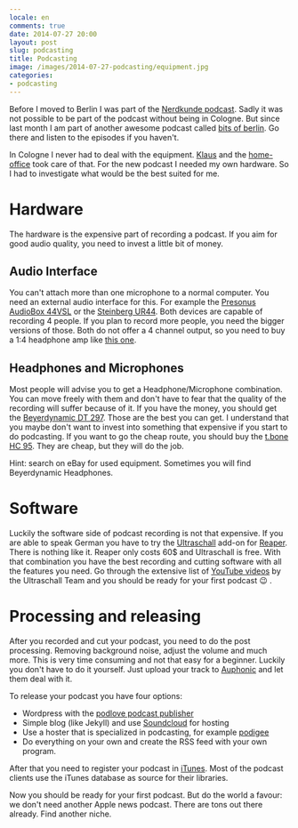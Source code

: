 ```yaml
---
locale: en
comments: true
date: 2014-07-27 20:00
layout: post
slug: podcasting
title: Podcasting
image: /images/2014-07-27-podcasting/equipment.jpg
categories:
- podcasting
---
```

Before I moved to Berlin I was part of the [Nerdkunde
podcast](http://nerdkun.de). Sadly it was not possible to be part of the
podcast without being in Cologne. But since last month I am part of another
awesome podcast called [bits of berlin](http://bitsofberlin.org).  Go there and
listen to the episodes if you haven't.

In Cologne I never had to deal with the equipment. [Klaus](https://twitter.com/kgzme) and
the [home-office](http://home-office-cologne.de/) took care of that. For the new
podcast I needed my own hardware. So I had to investigate what would be the
best suited for me.

# Hardware

The hardware is the expensive part of recording a podcast. If you aim for good
audio quality, you need to invest a little bit of money. 

## Audio Interface

You can't attach more than one microphone to a normal computer. You need an
external audio interface for this. For example the [Presonus AudioBox 44VSL](http://www.thomann.de/de/presonus_audiobox_44vsl.htm)
or the [Steinberg UR44](http://www.thomann.de/de/steinberg_ur44.htm). Both
devices are capable of recording 4 people. If you plan to record more people,
you need the bigger versions of those. Both do not offer a 4 channel output, so
you need to buy a 1:4 headphone amp like [this one](http://www.thomann.de/de/behringer_ha400.htm).

## Headphones and Microphones

Most people will advise you to get a Headphone/Microphone combination. You can
move freely with them and don't have to fear that the quality of the recording
will suffer because of it. If you have the money, you should get the
[Beyerdynamic DT 297](http://www.thomann.de/de/beyerdynamic_dt297pv80_mk_ii.htm).  Those are the
best you can get. I understand that you maybe don't want to invest into
something that expensive if you start to do podcasting. If you want to
go the cheap route, you should buy the [t.bone HC 95](https://www.thomann.de/de/the_tbone_hc_95.htm).
They are cheap, but they will do the job.

Hint: search on eBay for used equipment. Sometimes you will find Beyerdynamic Headphones.

# Software

Luckily the software side of podcast recording is not that expensive.
If you are able to speak German you have to try the
[Ultraschall](http://ultraschall.wikigeeks.de) add-on for [Reaper](http://reaper.fm). There
is nothing like it. Reaper only costs 60$ and Ultraschall is free.  With that
combination you have the best recording and cutting software with all the
features you need. Go through the extensive list of [YouTube videos](https://www.youtube.com/playlist?list=PLrHlJxVCzpcUF8e0pbt60uSK26JNxbFzG) by the
Ultraschall Team and you should be ready for your first podcast :wink: .

# Processing and releasing

After you recorded and cut your podcast, you need to do the post processing. Removing background
noise, adjust the volume and much more. This is very time consuming and not that easy for
a beginner. Luckily you don't have to do it yourself. Just upload your track to [Auphonic](http://auphonic.com)
and let them deal with it.

To release your podcast you have four options:

* Wordpress with the [podlove podcast publisher](http://podlove.org/podlove-podcast-publisher/)
* Simple blog (like Jekyll) and use [Soundcloud](http://help.soundcloud.com/customer/portal/articles/1209292-can-i-podcast-with-soundcloud-) for hosting
* Use a hoster that is specialized in podcasting, for example [podigee](https://www.podigee.com)
* Do everything on your own and create the RSS feed with your own program.

After that you need to register your podcast in [iTunes](https://www.apple.com/itunes/podcasts/specs.html). Most
of the podcast clients use the iTunes database as source for their libraries.

Now you should be ready for your first podcast. But do the world a favour: we don't need another
Apple news podcast. There are tons out there already. Find another niche.

